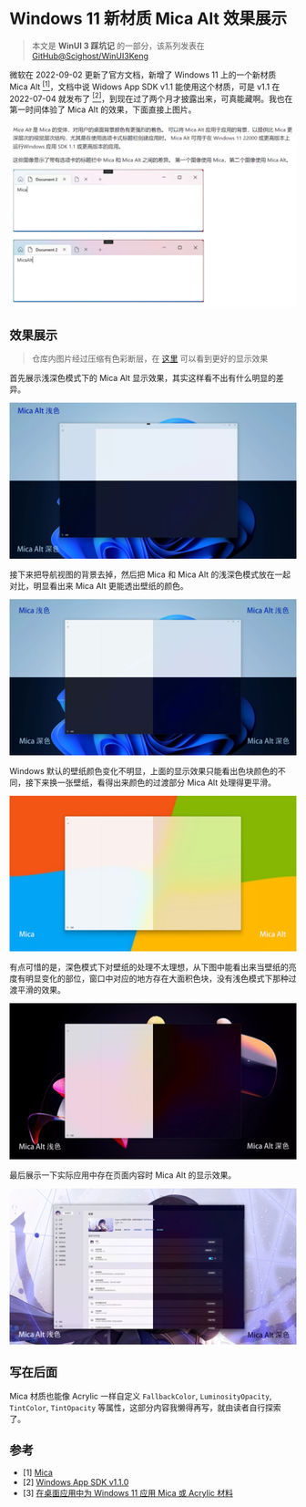 # Windows 11 新材质 Mica Alt 效果展示

> 本文是 **WinUI 3 踩坑记** 的一部分，该系列发表在 [GitHub@Scighost/WinUI3Keng](https://github.com/Scighost/WinUI3Keng)

微软在 2022-09-02 更新了官方文档，新增了 Windows 11 上的一个新材质 Mica Alt [<sup>[1]</sup>](#参考)，文档中说 Widows App SDK v1.1 能使用这个材质，可是 v1.1 在 2022-07-04 就发布了 [<sup>[2]</sup>](#参考)，到现在过了两个月才披露出来，可真能藏啊。我也在第一时间体验了 Mica Alt 的效果，下面直接上图片。

![image-20220914150228359](./img/image-20220914150228359.webp)

## 效果展示

> 仓库内图片经过压缩有色彩断层，在 [这里](https://www.cnblogs.com/scighost/p/16694214.html) 可以看到更好的显示效果

首先展示浅深色模式下的 Mica Alt 显示效果，其实这样看不出有什么明显的差异。

![未标题-1](./img/未标题-1.webp)

接下来把导航视图的背景去掉，然后把 Mica 和 Mica Alt 的浅深色模式放在一起对比，明显看出来 Mica Alt 更能透出壁纸的颜色。

![未标题-2](./img/未标题-2.webp)

Windows 默认的壁纸颜色变化不明显，上面的显示效果只能看出色块颜色的不同，接下来换一张壁纸，看得出来颜色的过渡部分 Mica Alt 处理得更平滑。

![未标题-3](./img/未标题-3.webp)

有点可惜的是，深色模式下对壁纸的处理不太理想，从下图中能看出来当壁纸的亮度有明显变化的部位，窗口中对应的地方存在大面积色块，没有浅色模式下那种过渡平滑的效果。

![未标题-4](./img/未标题-4.webp)

最后展示一下实际应用中存在页面内容时 Mica Alt 的显示效果。

![未标题-5](./img/未标题-5.webp)

## 写在后面

Mica 材质也能像 Acrylic 一样自定义 `FallbackColor`, `LuminosityOpacity`, `TintColor`, `TintOpacity` 等属性，这部分内容我懒得再写，就由读者自行探索了。

## 参考

- [1] [Mica](https://docs.microsoft.com/zh-cn/windows/apps/design/style/mica)
- [2] [Windows App SDK v1.1.0](https://github.com/microsoft/WindowsAppSDK/releases/tag/v1.1.0)
- [3] [在桌面应用中为 Windows 11 应用 Mica 或 Acrylic 材料](https://docs.microsoft.com/zh-cn/windows/apps/windows-app-sdk/system-backdrop-controller)